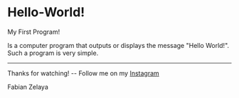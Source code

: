 # Hello-World!

My First Program!

Is a computer program that outputs or displays the message "Hello World!". Such a program is very simple.

___

Thanks for watching! -- Follow me on my [Instagram](https://www.instagram.com/fabianzelayahn/)

Fabian Zelaya

